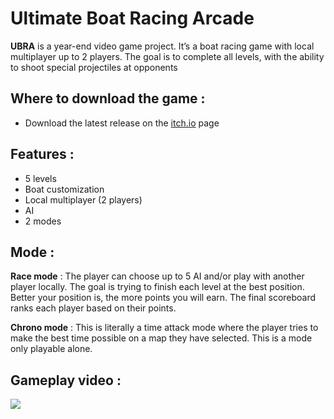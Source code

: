 # Ultimate Boat Racing Arcade

**UBRA** is a year-end video game project. It’s a boat racing game with local 
multiplayer up to 2 players. 
The goal is to complete all levels, with the ability to shoot special projectiles at opponents

## Where to download the game :

- Download the latest release on the [itch.io](https://kabajsah.itch.io/ultimate-boat-racing-arcade) page

## Features :

- 5 levels
- Boat customization
- Local multiplayer (2 players)
- AI
- 2 modes

## Mode :

**Race mode** :
The player can choose up to 5 AI and/or play with another player locally.
The goal is trying to finish each level at the best position. Better your position is, the more points you will earn.
The final scoreboard ranks each player based on their points.

**Chrono mode** :
This is literally a time attack mode where the player tries to make the best time possible on a map they have selected.
This is a mode only playable alone.

## Gameplay video :

[![](https://img.youtube.com/vi/3QoB02DDelQ/0.jpg)](https://www.youtube.com/watch?v=3QoB02DDelQ)